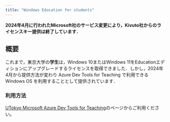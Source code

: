 ```yaml
---
title: "Windows Education for students"
---
```



<b class="box">
2024年4月に行われたMicrosoft社のサービス変更により，Kivuto社からのライセンスキー提供は終了しています．
</b>

## 概要

これまで，東京大学の**学生**は，Windows 10またはWindows 11をEducationエディションにアップグレードするライセンスを取得できました．しかし，2024年4月から提供方法が変わり Azure Dev Tools for Teaching で利用できる Windows OS を利用することとして提供されています．

### 利用方法
[UTokyo Microsoft Azure Dev Tools for Teaching](./adt4t/)のページからご利用ください。
